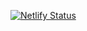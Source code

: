 [![Netlify Status](https://api.netlify.com/api/v1/badges/810fe48e-2e23-4635-8b0c-8bcc43146bcc/deploy-status)](https://app.netlify.com/sites/dreamy-cobbler-27a5c5/deploys)